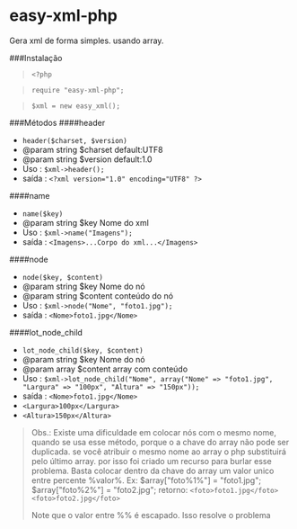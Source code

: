 # easy-xml-php
Gera xml de forma simples. usando array.

###Instalação

><code><?php</code>

><code>require "easy-xml-php";</code>

><code>$xml = new easy_xml();</code>

###Métodos
####header
* `header($charset, $version)`
* @param string $charset default:UTF8
* @param string $version default:1.0
* Uso : `$xml->header();`
* saída : `<?xml version="1.0" encoding="UTF8" ?>`

####name
* `name($key)`
* @param string $key Nome do xml
* Uso : `$xml->name("Imagens");`
* saída : `<Imagens>...Corpo do xml...</Imagens>`

####node
* `node($key, $content)`
* @param string $key Nome do nó
* @param string $content conteúdo do nó
* Uso : `$xml->node("Nome", "foto1.jpg");`
* saída : `<Nome>foto1.jpg</Nome>`

####lot_node_child
* `lot_node_child($key, $content)`
* @param string $key Nome do nó
* @param array $content array com conteúdo
* Uso : `$xml->lot_node_child("Nome", array("Nome" => "foto1.jpg", "Largura" => "100px", "Altura" => "150px"));`
* saída : `<Nome>foto1.jpg</Nome>`
* `<Largura>100px</Largura>`
* `<Altura>150px</Altura>`
>
>Obs.:
Existe uma dificuldade em colocar nós com o mesmo nome, quando se usa esse método, porque o a chave do array não pode ser duplicada. se você atribuir o mesmo nome ao array o php substituirá pelo último array. por isso foi criado um recurso para burlar esse problema. Basta colocar dentro da chave do array um valor unico entre percente %valor%. 
>Ex: $array["foto%1%"] = "foto1.jpg";  $array["foto%2%"] = "foto2.jpg"; 
>retorno:
> `<foto>foto1.jpg</foto>`
> `<foto>foto2.jpg</foto>`
>
>Note que o valor entre %% é escapado. Isso resolve o problema





